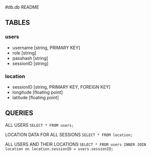 #db.db README

## TABLES
### users
- username [string, PRIMARY KEY]
- role [string]
- passhash [string]
- sessionID [string]

### location
- sessionID [string, PRIMARY KEY, FOREIGN KEY]
- longitude [floating point]
- latitude [floating point]

## QUERIES

ALL USERS
`SELECT * FROM users;`

LOCATION DATA FOR ALL SESSIONS
`SELECT * FROM location;`

ALL USERS AND THEIR LOCATIONS
`SELECT * FROM users INNER JOIN location on location.sessionID = users.sessionID;`